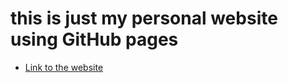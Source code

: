# this is just my personal website using GitHub pages
  - [Link to the website](https://aalmarhabi.github.io)


